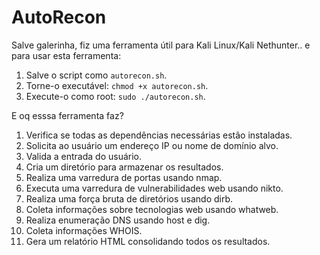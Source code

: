 # AutoRecon

Salve galerinha, fiz uma ferramenta útil para Kali Linux/Kali Nethunter.. e para usar esta ferramenta:

1. Salve o script como `autorecon.sh`.
2. Torne-o executável: `chmod +x autorecon.sh`.
3. Execute-o como root: `sudo ./autorecon.sh`.


E oq esssa ferramenta faz?

1. Verifica se todas as dependências necessárias estão instaladas.
2. Solicita ao usuário um endereço IP ou nome de domínio alvo.
3. Valida a entrada do usuário.
4. Cria um diretório para armazenar os resultados.
5. Realiza uma varredura de portas usando nmap.
6. Executa uma varredura de vulnerabilidades web usando nikto.
7. Realiza uma força bruta de diretórios usando dirb.
8. Coleta informações sobre tecnologias web usando whatweb.
9. Realiza enumeração DNS usando host e dig.
10. Coleta informações WHOIS.
11. Gera um relatório HTML consolidando todos os resultados.
